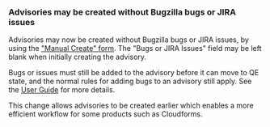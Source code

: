 ### Advisories may be created without Bugzilla bugs or JIRA issues

Advisories may now be created without Bugzilla bugs or JIRA issues, by
using the ["Manual Create" form][manual_create]. The "Bugs or JIRA Issues"
field may be left blank when initially creating the advisory.

Bugs or issues must still be added to the advisory before it can move to
QE state, and the normal rules for adding bugs to an advisory still apply.
See the [User Guide][edit_advisory] for more details.

This change allows advisories to be created earlier which enables a more
efficient workflow for some products such as Cloudforms.

[manual_create]: https://errata.devel.redhat.com/user-guide/filing-an-advisory-filing-an-advisory.html#filing-an-advisory-create-manually
[edit_advisory]: https://errata.devel.redhat.com/user-guide/filing-an-advisory-filing-an-advisory.html#filing-an-advisory-editing-an-advisory
